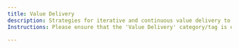 ```yaml
---
title: Value Delivery
description: Strategies for iterative and continuous value delivery to customers.
Instructions: Please ensure that the 'Value Delivery' category/tag is exclusively applied to content that focuses on strategies for iterative and continuous value delivery to customers.

---
```


